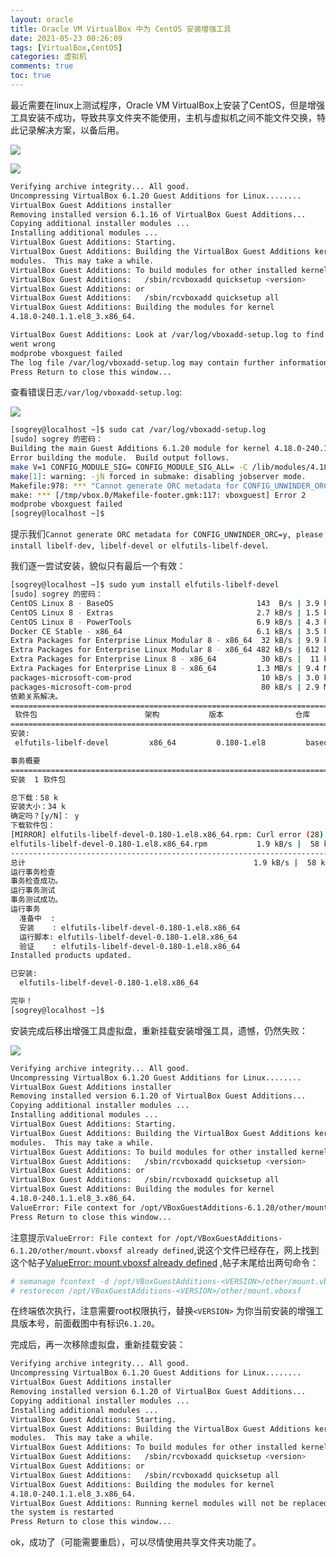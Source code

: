 ```yaml
---
layout: oracle
title: Oracle VM VirtualBox 中为 CentOS 安装增强工具
date: 2021-05-23 00:26:09
tags: [VirtualBox,CentOS]
categories: 虚拟机
comments: true
toc: true
---
```


最近需要在linux上测试程序，Oracle VM VirtualBox上安装了CentOS，但是增强工具安装不成功，导致共享文件夹不能使用，主机与虚拟机之间不能文件交换，特此记录解决方案，以备后用。
<!--more-->
![](https://gitee.com/Sogrey/gitee-cdn/raw/master/imgs/Oracle%20VM%20VirtualBox%20%E4%B8%AD%E4%B8%BA%20CentOS%20%E5%AE%89%E8%A3%85%E5%A2%9E%E5%BC%BA%E5%B7%A5%E5%85%B7.png)

![](https://gitee.com/Sogrey/gitee-cdn/raw/master/imgs/Oracle%20VM%20VirtualBox%20%E4%B8%AD%E4%B8%BA%20CentOS%20%E5%AE%89%E8%A3%85%E5%A2%9E%E5%BC%BA%E5%B7%A5%E5%85%B7%E5%87%BA%E9%94%99.png)

``` bash
Verifying archive integrity... All good.
Uncompressing VirtualBox 6.1.20 Guest Additions for Linux........
VirtualBox Guest Additions installer
Removing installed version 6.1.16 of VirtualBox Guest Additions...
Copying additional installer modules ...
Installing additional modules ...
VirtualBox Guest Additions: Starting.
VirtualBox Guest Additions: Building the VirtualBox Guest Additions kernel 
modules.  This may take a while.
VirtualBox Guest Additions: To build modules for other installed kernels, run
VirtualBox Guest Additions:   /sbin/rcvboxadd quicksetup <version>
VirtualBox Guest Additions: or
VirtualBox Guest Additions:   /sbin/rcvboxadd quicksetup all
VirtualBox Guest Additions: Building the modules for kernel 
4.18.0-240.1.1.el8_3.x86_64.

VirtualBox Guest Additions: Look at /var/log/vboxadd-setup.log to find out what 
went wrong
modprobe vboxguest failed
The log file /var/log/vboxadd-setup.log may contain further information.
Press Return to close this window...
```

查看错误日志`/var/log/vboxadd-setup.log`:

![](https://gitee.com/Sogrey/gitee-cdn/raw/master/imgs/Oracle%20VM%20VirtualBox%20%E4%B8%AD%E4%B8%BA%20CentOS%20%E5%AE%89%E8%A3%85%E5%A2%9E%E5%BC%BA%E5%B7%A5%E5%85%B7-%E6%9F%A5%E7%9C%8B%E9%94%99%E8%AF%AF%E6%97%A5%E5%BF%97.png)

``` bash
[sogrey@localhost ~]$ sudo cat /var/log/vboxadd-setup.log
[sudo] sogrey 的密码：
Building the main Guest Additions 6.1.20 module for kernel 4.18.0-240.1.1.el8_3.x86_64.
Error building the module.  Build output follows.
make V=1 CONFIG_MODULE_SIG= CONFIG_MODULE_SIG_ALL= -C /lib/modules/4.18.0-240.1.1.el8_3.x86_64/build M=/tmp/vbox.0 SRCROOT=/tmp/vbox.0 -j2 modules
make[1]: warning: -jN forced in submake: disabling jobserver mode.
Makefile:978: *** "Cannot generate ORC metadata for CONFIG_UNWINDER_ORC=y, please install libelf-dev, libelf-devel or elfutils-libelf-devel".  Stop.
make: *** [/tmp/vbox.0/Makefile-footer.gmk:117: vboxguest] Error 2
modprobe vboxguest failed
[sogrey@localhost ~]$
```

提示我们`Cannot generate ORC metadata for CONFIG_UNWINDER_ORC=y, please install libelf-dev, libelf-devel or elfutils-libelf-devel`.

我们逐一尝试安装，貌似只有最后一个有效：

``` bash
[sogrey@localhost ~]$ sudo yum install elfutils-libelf-devel
[sudo] sogrey 的密码：
CentOS Linux 8 - BaseOS                                143  B/s | 3.9 kB     00:27    
CentOS Linux 8 - Extras                                2.7 kB/s | 1.5 kB     00:00    
CentOS Linux 8 - PowerTools                            6.9 kB/s | 4.3 kB     00:00    
Docker CE Stable - x86_64                              6.1 kB/s | 3.5 kB     00:00    
Extra Packages for Enterprise Linux Modular 8 - x86_64  32 kB/s | 9.9 kB     00:00    
Extra Packages for Enterprise Linux Modular 8 - x86_64 482 kB/s | 612 kB     00:01    
Extra Packages for Enterprise Linux 8 - x86_64          30 kB/s |  11 kB     00:00    
Extra Packages for Enterprise Linux 8 - x86_64         1.3 MB/s | 9.4 MB     00:07    
packages-microsoft-com-prod                             10 kB/s | 3.0 kB     00:00    
packages-microsoft-com-prod                             80 kB/s | 2.9 MB     00:37    
依赖关系解决。
=======================================================================================
 软件包                        架构           版本                仓库            大小
=======================================================================================
安装:
 elfutils-libelf-devel         x86_64         0.180-1.el8         baseos          58 k

事务概要
=======================================================================================
安装  1 软件包

总下载：58 k
安装大小：34 k
确定吗？[y/N]： y
下载软件包：
[MIRROR] elfutils-libelf-devel-0.180-1.el8.x86_64.rpm: Curl error (28): Timeout was reached for http://mirrors.cqu.edu.cn/CentOS/8.3.2011/BaseOS/x86_64/os/Packages/elfutils-libelf-devel-0.180-1.el8.x86_64.rpm [Connection timed out after 30000 milliseconds]
elfutils-libelf-devel-0.180-1.el8.x86_64.rpm           1.9 kB/s |  58 kB     00:30    
---------------------------------------------------------------------------------------
总计                                                   1.9 kB/s |  58 kB     00:30     
运行事务检查
事务检查成功。
运行事务测试
事务测试成功。
运行事务
  准备中  :                                                                        1/1 
  安装    : elfutils-libelf-devel-0.180-1.el8.x86_64                               1/1 
  运行脚本: elfutils-libelf-devel-0.180-1.el8.x86_64                               1/1 
  验证    : elfutils-libelf-devel-0.180-1.el8.x86_64                               1/1 
Installed products updated.

已安装:
  elfutils-libelf-devel-0.180-1.el8.x86_64                                             

完毕！
[sogrey@localhost ~]$ 
```

安装完成后移出增强工具虚拟盘，重新挂载安装增强工具，遗憾，仍然失败：

![](https://gitee.com/Sogrey/gitee-cdn/raw/master/imgs/Oracle%20VM%20VirtualBox%20%E4%B8%AD%E4%B8%BA%20CentOS%20%E5%AE%89%E8%A3%85%E5%A2%9E%E5%BC%BA%E5%B7%A5%E5%85%B7-%E7%A7%BB%E9%99%A4%E8%99%9A%E6%8B%9F%E7%9B%98.png)

``` bash
Verifying archive integrity... All good.
Uncompressing VirtualBox 6.1.20 Guest Additions for Linux........
VirtualBox Guest Additions installer
Removing installed version 6.1.20 of VirtualBox Guest Additions...
Copying additional installer modules ...
Installing additional modules ...
VirtualBox Guest Additions: Starting.
VirtualBox Guest Additions: Building the VirtualBox Guest Additions kernel 
modules.  This may take a while.
VirtualBox Guest Additions: To build modules for other installed kernels, run
VirtualBox Guest Additions:   /sbin/rcvboxadd quicksetup <version>
VirtualBox Guest Additions: or
VirtualBox Guest Additions:   /sbin/rcvboxadd quicksetup all
VirtualBox Guest Additions: Building the modules for kernel 
4.18.0-240.1.1.el8_3.x86_64.
ValueError: File context for /opt/VBoxGuestAdditions-6.1.20/other/mount.vboxsf already defined
Press Return to close this window...
```

注意提示`ValueError: File context for /opt/VBoxGuestAdditions-6.1.20/other/mount.vboxsf already defined`,说这个文件已经存在，网上找到这个帖子[ValueError: mount.vboxsf already defined](https://www.virtualbox.org/ticket/19756) ,帖子末尾给出两句命令：

``` bash
# semanage fcontext -d /opt/VBoxGuestAdditions-<VERSION>/other/mount.vboxsf
# restorecon /opt/VBoxGuestAdditions-<VERSION>/other/mount.vboxsf
```

在终端依次执行，注意需要root权限执行，替换`<VERSION>` 为你当前安装的增强工具版本号，前面截图中有标识`6.1.20`。


完成后，再一次移除虚拟盘，重新挂载安装：

``` bash
Verifying archive integrity... All good.
Uncompressing VirtualBox 6.1.20 Guest Additions for Linux........
VirtualBox Guest Additions installer
Removing installed version 6.1.20 of VirtualBox Guest Additions...
Copying additional installer modules ...
Installing additional modules ...
VirtualBox Guest Additions: Starting.
VirtualBox Guest Additions: Building the VirtualBox Guest Additions kernel 
modules.  This may take a while.
VirtualBox Guest Additions: To build modules for other installed kernels, run
VirtualBox Guest Additions:   /sbin/rcvboxadd quicksetup <version>
VirtualBox Guest Additions: or
VirtualBox Guest Additions:   /sbin/rcvboxadd quicksetup all
VirtualBox Guest Additions: Building the modules for kernel 
4.18.0-240.1.1.el8_3.x86_64.
VirtualBox Guest Additions: Running kernel modules will not be replaced until 
the system is restarted
Press Return to close this window...
```

ok，成功了（可能需要重启），可以尽情使用共享文件夹功能了。


